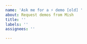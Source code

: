 ```yaml
---
name: 'Ask me for a ⚡ demo [old] '
about: Request demos from Mish
title: ''
labels: ''
assignees: ''

---
```



